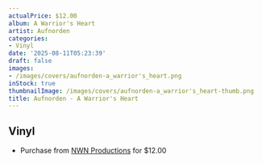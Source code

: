 ```yaml
---
actualPrice: $12.00
album: A Warrior's Heart
artist: Aufnorden
categories:
- Vinyl
date: '2025-08-11T05:23:39'
draft: false
images:
- /images/covers/aufnorden-a_warrior's_heart.png
inStock: true
thumbnailImage: /images/covers/aufnorden-a_warrior's_heart-thumb.png
title: Aufnorden - A Warrior's Heart
---
```


## Vinyl
* Purchase from [NWN Productions](http://shop.nwnprod.com/index.php?route=product/product&path=76&product_id=61462&sort=pd.name&order=ASC) for $12.00
